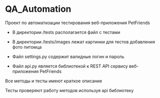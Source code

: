 # QA_Automation

Проект по автоматизации тестирования веб-приложения PetFriends

- В директории /tests располагается файл с тестами

- В директории /tests/images лежат картинки для тестов добавления фото питомца

- Файл settings.py содержит валидные логин и пароль

- Файл api.py является библиотекой к REST API сервису веб-приложения PetFriends

Все методы и тесты имеют краткое описание

Тесты проверяют работу методов используя api библиотеку
